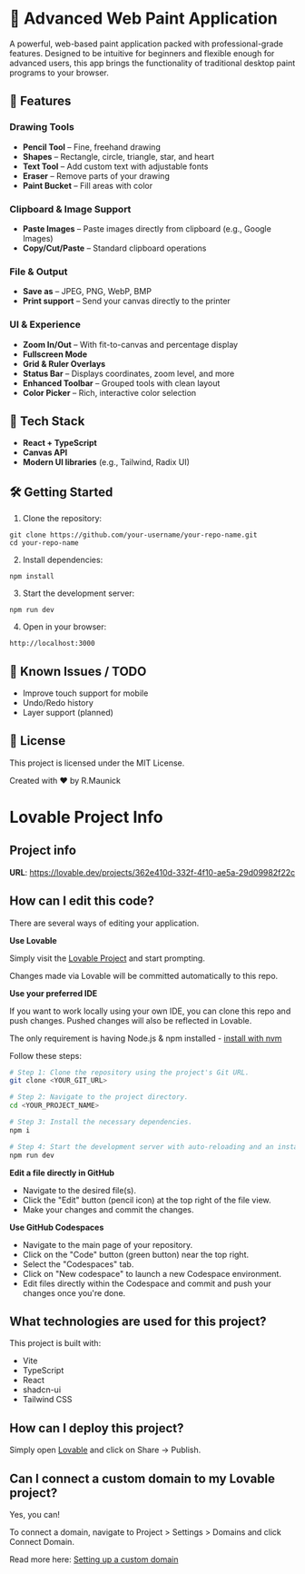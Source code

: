 # 🎨 Advanced Web Paint Application

A powerful, web-based paint application packed with professional-grade features. Designed to be intuitive for beginners and flexible enough for advanced users, this app brings the functionality of traditional desktop paint programs to your browser.

## 🚀 Features

### Drawing Tools
- **Pencil Tool** – Fine, freehand drawing
- **Shapes** – Rectangle, circle, triangle, star, and heart
- **Text Tool** – Add custom text with adjustable fonts
- **Eraser** – Remove parts of your drawing
- **Paint Bucket** – Fill areas with color

### Clipboard & Image Support
- **Paste Images** – Paste images directly from clipboard (e.g., Google Images)
- **Copy/Cut/Paste** – Standard clipboard operations

### File & Output
- **Save as** – JPEG, PNG, WebP, BMP
- **Print support** – Send your canvas directly to the printer

### UI & Experience
- **Zoom In/Out** – With fit-to-canvas and percentage display
- **Fullscreen Mode**
- **Grid & Ruler Overlays**
- **Status Bar** – Displays coordinates, zoom level, and more
- **Enhanced Toolbar** – Grouped tools with clean layout
- **Color Picker** – Rich, interactive color selection

## 🧩 Tech Stack

- **React + TypeScript**
- **Canvas API**
- **Modern UI libraries** (e.g., Tailwind, Radix UI)

## 🛠️ Getting Started

1. Clone the repository:
```
git clone https://github.com/your-username/your-repo-name.git
cd your-repo-name
```

2. Install dependencies:
```
npm install
```

3. Start the development server:
```
npm run dev
```

4. Open in your browser:
```
http://localhost:3000
```

## 🐛 Known Issues / TODO

- Improve touch support for mobile
- Undo/Redo history
- Layer support (planned)

## 📄 License
This project is licensed under the MIT License.

Created with ❤️ by R.Maunick

# Lovable Project Info

## Project info

**URL**: https://lovable.dev/projects/362e410d-332f-4f10-ae5a-29d09982f22c

## How can I edit this code?

There are several ways of editing your application.

**Use Lovable**

Simply visit the [Lovable Project](https://lovable.dev/projects/362e410d-332f-4f10-ae5a-29d09982f22c) and start prompting.

Changes made via Lovable will be committed automatically to this repo.

**Use your preferred IDE**

If you want to work locally using your own IDE, you can clone this repo and push changes. Pushed changes will also be reflected in Lovable.

The only requirement is having Node.js & npm installed - [install with nvm](https://github.com/nvm-sh/nvm#installing-and-updating)

Follow these steps:

```sh
# Step 1: Clone the repository using the project's Git URL.
git clone <YOUR_GIT_URL>

# Step 2: Navigate to the project directory.
cd <YOUR_PROJECT_NAME>

# Step 3: Install the necessary dependencies.
npm i

# Step 4: Start the development server with auto-reloading and an instant preview.
npm run dev
```

**Edit a file directly in GitHub**

- Navigate to the desired file(s).
- Click the "Edit" button (pencil icon) at the top right of the file view.
- Make your changes and commit the changes.

**Use GitHub Codespaces**

- Navigate to the main page of your repository.
- Click on the "Code" button (green button) near the top right.
- Select the "Codespaces" tab.
- Click on "New codespace" to launch a new Codespace environment.
- Edit files directly within the Codespace and commit and push your changes once you're done.

## What technologies are used for this project?

This project is built with:

- Vite
- TypeScript
- React
- shadcn-ui
- Tailwind CSS

## How can I deploy this project?

Simply open [Lovable](https://lovable.dev/projects/362e410d-332f-4f10-ae5a-29d09982f22c) and click on Share -> Publish.

## Can I connect a custom domain to my Lovable project?

Yes, you can!

To connect a domain, navigate to Project > Settings > Domains and click Connect Domain.

Read more here: [Setting up a custom domain](https://docs.lovable.dev/tips-tricks/custom-domain#step-by-step-guide)














